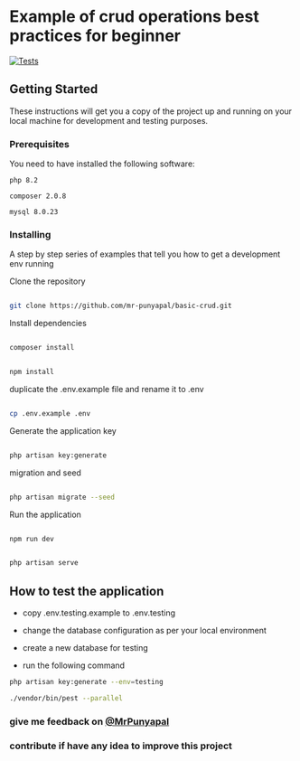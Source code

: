 # Example of crud operations best practices for beginner
[![Tests](https://github.com/mr-punyapal/basic-crud/actions/workflows/tests.yml/badge.svg)](https://github.com/mr-punyapal/basic-crud/actions/workflows/tests.yml)
## Getting Started

These instructions will get you a copy of the project up and running on your local machine for development and testing purposes.

### Prerequisites

You need to have installed the following software:

```
php 8.2

composer 2.0.8

mysql 8.0.23
```

### Installing

A step by step series of examples that tell you how to get a development env running

Clone the repository

```bash

git clone https://github.com/mr-punyapal/basic-crud.git

```

Install dependencies

```bash

composer install

```

```bash

npm install

```

duplicate the .env.example file and rename it to .env

```bash

cp .env.example .env

```

Generate the application key

```bash

php artisan key:generate

```

migration and seed

```bash

php artisan migrate --seed

```

Run the application

```bash

npm run dev

```



```bash

php artisan serve

```

## How to test the application

- copy .env.testing.example to .env.testing

- change the database configuration as per your local environment

- create a new database for testing

- run the following command


```bash
php artisan key:generate --env=testing
```
```bash
./vendor/bin/pest --parallel
```

### give me feedback on  [@MrPunyapal](https://x.com/MrPunyapal)

### contribute if have any idea to improve this project




